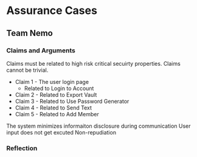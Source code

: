 # Assurance Cases
## Team Nemo

### Claims and Arguments

Claims must be related to high risk critical secuirty properties. Claims cannot be trivial.

* Claim 1 - The user login page
  * Related to Login to Account
* Claim 2 - Related to Export Vault
* Claim 3 - Related to Use Password Generator
* Claim 4 - Related to Send Text
* Claim 5 - Related to Add Member


The system minimizes informaiton disclosure during communication
User input does not get excuted Non-repudiation

### Reflection
